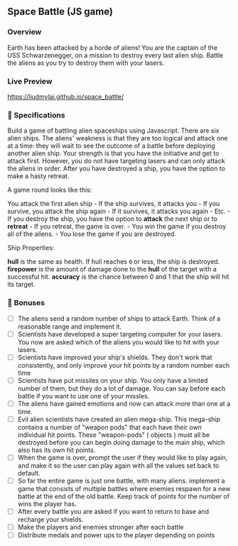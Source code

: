 ## Space Battle (JS game)
### Overview
Earth has been attacked by a horde of aliens! You are the captain of the USS Schwarzenegger, on a mission to destroy every last alien ship. Battle the aliens as you try to destroy them with your lasers. 

### Live Preview
https://liudmylai.github.io/space_battle/

### 🚀 Specifications
Build a game of battling alien spaceships using Javascript. There are six alien ships. The aliens' weakness is that they are too logical and attack one at a time: they will wait to see the outcome of a battle before deploying another alien ship. Your strength is that you have the initiative and get to attack first. However, you do not have targeting lasers and can only attack the aliens in order. After you have destroyed a ship, you have the option to make a hasty retreat.

A game round looks like this: 

You attack the first alien ship - If the ship survives, it attacks you - If you survive, you attack the ship again - If it survives, it attacks you again - Etc. - If you destroy the ship, you have the option to **attack** the next ship or to **retreat** - If you retreat, the game is over. - You win the game if you destroy all of the aliens. - You lose the game if you are destroyed.

Ship Properties:

**hull** is the same as health. If hull reaches `0` or less, the ship is destroyed.
**firepower** is the amount of damage done to the **hull** of the target with a successful hit.
**accuracy** is the chance between 0 and 1 that the ship will hit its target.

### 🚀 Bonuses 
- [ ] The aliens send a random number of ships to attack Earth. Think of a reasonable range and implement it. 
- [ ] Scientists have developed a super targeting computer for your lasers. You now are asked which of the aliens you would like to hit with your lasers. 
- [ ] Scientists have improved your ship's shields. They don't work that consistently, and only improve your hit points by a random number each time 
- [ ] Scientists have put missiles on your ship. You only have a limited number of them, but they do a lot of damage. You can say before each battle if you want to use one of your missles. 
- [ ] The aliens have gained emotions and now can attack more than one at a time. 
- [ ] Evil alien scientists have created an alien mega-ship. This mega-ship contains a number of "weapon pods" that each have their own individual hit points. These "weapon-pods" ( objects ) must all be destroyed before you can begin doing damage to the main ship, which also has its own hit points.
- [ ] When the game is over, prompt the user if they would like to play again, and make it so the user can play again with all the values set back to default. 
- [ ] So far the entire game is just one battle, with many aliens. implement a game that consists of multiple battles where enemies respawn for a new battle at the end of the old battle. Keep track of points for the number of wins the player has. 
- [ ] After every battle you are asked if you want to return to base and recharge your shields. 
- [ ] Make the players and enemies stronger after each battle 
- [ ] Distribute medals and power ups to the player depending on points